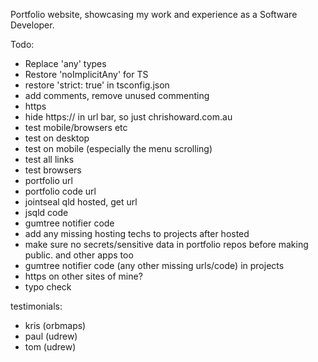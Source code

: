 Portfolio website, showcasing my work and experience as a Software Developer.

Todo:

- Replace 'any' types
- Restore 'noImplicitAny' for TS
- restore 'strict: true' in tsconfig.json
- add comments, remove unused commenting
- https
- hide https:// in url bar, so just chrishoward.com.au
- test mobile/browsers etc
- test on desktop
- test on mobile (especially the menu scrolling)
- test all links
- test browsers
- portfolio url
- portfolio code url
- jointseal qld hosted, get url
- jsqld code
- gumtree notifier code
- add any missing hosting techs to projects after hosted
- make sure no secrets/sensitive data in portfolio repos before making public. and other apps too
- gumtree notifier code (any other missing urls/code) in projects
- https on other sites of mine?
- typo check

testimonials:

- kris (orbmaps)
- paul (udrew)
- tom (udrew)
